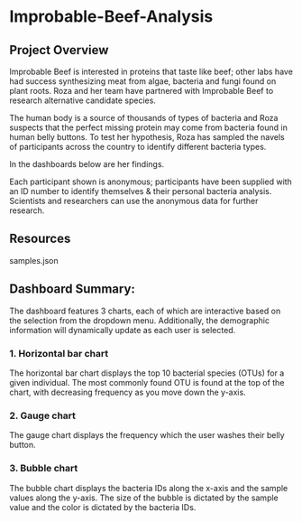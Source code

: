 # Improbable-Beef-Analysis

## Project Overview
Improbable Beef is interested in proteins that taste like beef; other labs have had success synthesizing meat from algae, bacteria and fungi found on plant roots. Roza and her team have partnered with Improbable Beef to research alternative candidate species.

The human body is a source of thousands of types of bacteria and Roza suspects that the perfect missing protein may come from bacteria found in human belly buttons. To test her hypothesis, Roza has sampled the navels of participants across the country to identify different bacteria types.

In the dashboards below are her findings.

Each participant shown is anonymous; participants have been supplied with an ID number to identify themselves & their personal bacteria analysis. Scientists and researchers can use the anonymous data for further research.

## Resources
samples.json

## Dashboard Summary: 

The dashboard features 3 charts, each of which are interactive based on the selection from the dropdown menu. Additionally, the demographic information will dynamically update as each user is selected.

### 1. Horizontal bar chart
The horizontal bar chart displays the top 10 bacterial species (OTUs) for a given individual. The most commonly found OTU is found at the top of the chart, with decreasing frequency as you move down the y-axis.

### 2. Gauge chart
The gauge chart displays the frequency which the user washes their belly button.

### 3. Bubble chart
The bubble chart displays the bacteria IDs along the x-axis and the sample values along the y-axis. The size of the bubble is dictated by the sample value and the color is dictated by the bacteria IDs.